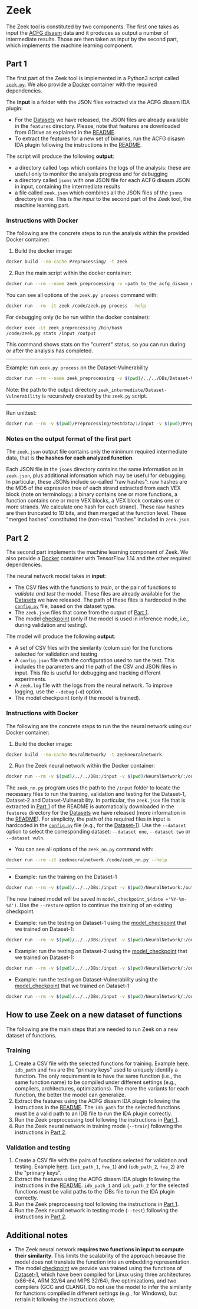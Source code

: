 # Zeek

The Zeek tool is constituted by two components. The first one takes as input the [ACFG disasm](../../IDA_scripts/#ida-acfg-disasm) data and it produces as output a number of intermediate results. Those are then taken as input by the second part, which implements the machine learning component.

## Part 1

The first part of the Zeek tool is implemented in a Python3 script called [`zeek.py`](Preprocessing/zeek.py). We also provide a [Docker](Preprocessing/Dockerfile) container with the required dependencies.

The **input** is a folder with the JSON files extracted via the ACFG disasm IDA plugin:
- For the [Datasets](../../DBs) we have released, the JSON files are already available in the `features` directory. Please, note that features are downloaded from GDrive as explained in the [README](../../DBs/#download-the-features-for-each-dataset).
- To extract the features for a new set of binaries, run the ACFG disasm IDA plugin following the instructions in the [README](../../IDA_scripts/#ida-acfg-disasm).

The script will produce the following **output**:
- a directory called `logs` which contains the logs of the analysis: these are useful only to monitor the analysis progress and for debugging
- a directory called `jsons` with one JSON file for each ACFG disasm JSON in input, containing the intermediate results
- a file called `zeek.json` which combines all the JSON files of the `jsons` directory in one. This is *the input* to the second part of the Zeek tool, the machine learning part.

### Instructions with Docker
The following are the concrete steps to run the analysis within the provided Docker container:
1. Build the docker image: 
```bash
docker build --no-cache Preprocessing/ -t zeek
```

2. Run the main script within the docker container: 
```bash
docker run --rm --name zeek_preprocessing -v <path_to_the_acfg_disasm_dir>:/input -v <path_to_the_zeek_output_dir>:/output -it zeek /code/zeek.py process /input /output [--workers-num 5]
```

You can see all options of the `zeek.py process` command with:
```bash
docker run --rm -it zeek /code/zeek.py process --help
```

For debugging only (to be run within the docker container):
```bash
docker exec -it zeek_preprocessing /bin/bash
/code/zeek.py stats /input /output
```
This command shows stats on the "current" status, so you can run during or after the analysis has completed.

---

Example: run `zeek.py process` on the Dataset-Vulnerability
```bash
docker run --rm --name zeek_preprocessing -v $(pwd)/../../DBs/Dataset-Vulnerability/features/acfg_disasm_Dataset-Vulnerability:/input -v $(pwd)/Preprocessing/zeek_intermediate/Dataset-Vulnerability:/output -it zeek /code/zeek.py process /input /output --workers-num 10
```

Note: the path to the output directory `zeek_intermediate/Dataset-Vulnerability` is recursively created by the `zeek.py` script.

---

Run unittest:
```bash
docker run --rm -v $(pwd)/Preprocessing/testdata/:/input -v $(pwd)/Preprocessing/testdata/zeek_intermediate:/output -it zeek /bin/bash -c "( cd /code && python3 -m unittest test_zeek.py )"
```

### Notes on the output format of the first part

The `zeek.json` output file contains only the minimum required intermediate data, that is **the hashes for each analyzed function**.

Each JSON file in the `jsons` directory contains the same information as in `zeek.json`, plus additional information which may be useful for debugging. In particular, these JSONs include so-called "raw hashes": raw hashes are the MD5 of the expression tree of each strand extracted from each VEX block (note on terminology: a binary contains one or more functions, a function contains one or more VEX blocks, a VEX block contains one or more strands. We calculate one hash for each strand). These raw hashes are then truncated to 10 bits, and then merged at the function level. These "merged hashes" constituted the (non-raw) "hashes" included in `zeek.json`.


## Part 2

The second part implements the machine learning component of Zeek. We also provide a [Docker](Preprocessing/Dockerfile) container with TensorFlow 1.14 and the other required dependencies.

The neural network model takes in **input**:
- The CSV files with the functions *to train*, or the pair of functions *to validate and test* the model. These files are already available for the [Datasets](../../DBs) we have released. The path of these files is hardcoded in the [`config.py`](NeuralNetwork/core/config.py) file, based on the dataset type.
- The `zeek.json` files that come from the output of [Part 1](#part-1).
- The model [checkpoint](NeuralNetwork/model_checkpoint) (only if the model is used in inference mode, i.e., during validation and testing).

The model will produce the following **output**:
- A set of CSV files with the similarity (colum `sim`) for the functions selected for validation and testing
- A `config.json` file with the configuration used to run the test. This includes the parameters and the path of the CSV and JSON files in input. This file is useful for debugging and tracking different experiments.
- A `zeek.log` file with the logs from the neural network. To improve logging, use the `--debug` (`-d`) option.
- The model checkpoint (only if the model is trained).

### Instructions with Docker
The following are the concrete steps to run the the neural network using our Docker container:
1. Build the docker image: 
```bash
docker build --no-cache NeuralNetwork/ -t zeekneuralnetwork
```

2. Run the Zeek neural network within the Docker container:
```bash
docker run --rm -v $(pwd)/../../DBs:/input -v $(pwd)/NeuralNetwork/:/output -it zeekneuralnetwork /code/zeek_nn.py [--train] [--test] [--num_epochs 10] [-c /code/model_checkpoint] [--dataset one]  -o /output/Dataset-x
```

The `zeek_nn.py` program uses the path to the `/input` folder to locate the necessary files to run the training, validation and testing for the Dataset-1, Dataset-2 and Dataset-Vulnerability. In particular, the `zeek.json` file that is extracted in [Part 1](#part-1) of the README is automatically downloaded in the `features` directory for the [Datasets](../../DBs) we have released (more information in the [README](../../DBs/#download-the-features-for-each-dataset)). For simplicity, the path of the required files in input is hardcoded in the [`config.py`](NeuralNetwork/core/config.py) file (e.g., for the [Dataset-1](NeuralNetwork/core/config.py#L52)). Use the `--dataset` option to select the corresponding dataset: `--dataset one`, `--dataset two` or `--dataset vuln`.


* You can see all options of the `zeek_nn.py` command with:
```bash
docker run --rm -it zeekneuralnetwork /code/zeek_nn.py --help 
```

---

* Example: run the training on the Dataset-1
```bash
docker run --rm -v $(pwd)/../../DBs:/input -v $(pwd)/NeuralNetwork:/output -it zeekneuralnetwork /code/zeek_nn.py --train --num_epochs 10 -c /code/model_checkpoint_$(date +'%Y-%m-%d') --dataset one -o /output/Dataset-1_training
```
The new trained model will be saved in `model_checkpoint_$(date +'%Y-%m-%d')`. Use the `--restore` option to continue the training of an existing checkpoint.


* Example: run the testing on Dataset-1 using the [model_checkpoint](NeuralNetwork/model_checkpoint) that we trained on Dataset-1:
```bash
docker run --rm -v $(pwd)/../../DBs:/input -v $(pwd)/NeuralNetwork/:/output -it zeekneuralnetwork /code/zeek_nn.py --test --dataset one -c /code/model_checkpoint -o /output/Dataset-1_testing
```

* Example: run the testing on Dataset-2 using the [model_checkpoint](NeuralNetwork/model_checkpoint) that we trained on Dataset-1:
```bash
docker run --rm -v $(pwd)/../../DBs:/input -v $(pwd)/NeuralNetwork/:/output -it zeekneuralnetwork /code/zeek_nn.py --test --dataset two -c /code/model_checkpoint -o /output/Dataset-2_testing
```

* Example: run the testing on Dataset-Vulnerability using the [model_checkpoint](NeuralNetwork/model_checkpoint) that we trained on Dataset-1:
```bash
docker run --rm -v $(pwd)/../../DBs:/input -v $(pwd)/NeuralNetwork/:/output -it zeekneuralnetwork /code/zeek_nn.py --test --dataset vuln -c /code/model_checkpoint -o /output/Dataset-Vulnerability
```

## How to use Zeek on a new dataset of functions

The following are the main steps that are needed to run Zeek on a new dataset of functions.

### Training

1. Create a CSV file with the selected functions for training. Example [here](../../DBs/Dataset-1/training_Dataset-1.csv). `idb_path` and `fva` are the "primary keys" used to uniquely identify a function. The only requirement is to have the same function (i.e., the same function name) to be compiled under different settings (e.g., compilers, architectures, optimizations). The more the variants for each function, the better the model can generalize.
2. Extract the features using the ACFG disasm IDA plugin following the instructions in the [README](../../IDA_scripts/#ida-acfg-disasm). The `idb_path` for the selected functions must be a valid path to an IDB file to run the IDA plugin correctly.
3. Run the Zeek preprocessing tool following the instructions in [Part 1](#part-1).
4. Run the Zeek neural network in training mode (`--train`) following the instructions in [Part 2](#part-2).

### Validation and testing

1. Create a CSV file with the pairs of functions selected for validation and testing. Example [here](../../DBs/Dataset-1/pairs). (`idb_path_1`, `fva_1`) and (`idb_path_2`, `fva_2`) are the "primary keys".
2. Extract the features using the ACFG disasm IDA plugin following the instructions in the [README](../../IDA_scripts/#ida-acfg-disasm). `idb_path_1` and `idb_path_2` for the selected functions must be valid paths to the IDBs file to run the IDA plugin correctly.
3. Run the Zeek preprocessing tool following the instructions in [Part 1](#part-1).
4. Run the Zeek neural network in testing mode (`--test`) following the instructions in [Part 2](#part-2). 

## Additional notes

* The Zeek neural network **requires two functions in input to compute their similarity**. This limits the scalability of the approach because the model does not translate the function into an embedding representation.
* The model [checkpoint](NeuralNetwork/model_checkpoint) we provide was trained using the functions of [Dataset-1](../../DBs/Dataset-1/), which have been compiled for Linux using three architectures (x86-64, ARM 32/64 and MIPS 32/64), five optimizations, and two  compilers (GCC and CLANG). Do not use the model to infer the similarity for functions compiled in different settings (e.g., for Windows), but retrain it following the instructions above.

